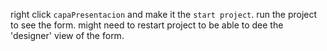 right click `capaPresentacion` and make it the `start project`.
run the project to see the form.
might need to restart project to be able to dee the 'designer' view of the form.